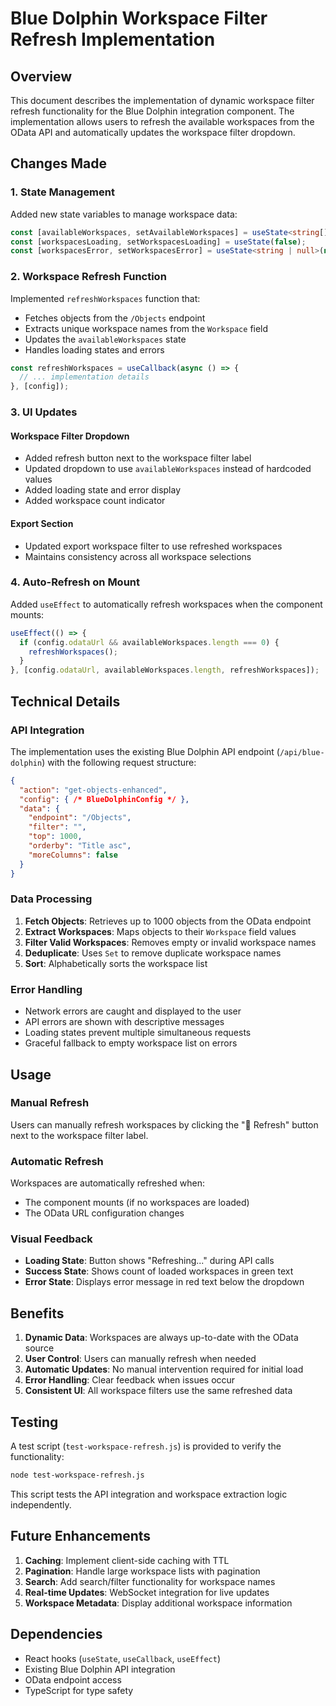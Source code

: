 # Blue Dolphin Workspace Filter Refresh Implementation

## Overview

This document describes the implementation of dynamic workspace filter refresh functionality for the Blue Dolphin integration component. The implementation allows users to refresh the available workspaces from the OData API and automatically updates the workspace filter dropdown.

## Changes Made

### 1. State Management

Added new state variables to manage workspace data:

```typescript
const [availableWorkspaces, setAvailableWorkspaces] = useState<string[]>([]);
const [workspacesLoading, setWorkspacesLoading] = useState(false);
const [workspacesError, setWorkspacesError] = useState<string | null>(null);
```

### 2. Workspace Refresh Function

Implemented `refreshWorkspaces` function that:

- Fetches objects from the `/Objects` endpoint
- Extracts unique workspace names from the `Workspace` field
- Updates the `availableWorkspaces` state
- Handles loading states and errors

```typescript
const refreshWorkspaces = useCallback(async () => {
  // ... implementation details
}, [config]);
```

### 3. UI Updates

#### Workspace Filter Dropdown
- Added refresh button next to the workspace filter label
- Updated dropdown to use `availableWorkspaces` instead of hardcoded values
- Added loading state and error display
- Added workspace count indicator

#### Export Section
- Updated export workspace filter to use refreshed workspaces
- Maintains consistency across all workspace selections

### 4. Auto-Refresh on Mount

Added `useEffect` to automatically refresh workspaces when the component mounts:

```typescript
useEffect(() => {
  if (config.odataUrl && availableWorkspaces.length === 0) {
    refreshWorkspaces();
  }
}, [config.odataUrl, availableWorkspaces.length, refreshWorkspaces]);
```

## Technical Details

### API Integration

The implementation uses the existing Blue Dolphin API endpoint (`/api/blue-dolphin`) with the following request structure:

```json
{
  "action": "get-objects-enhanced",
  "config": { /* BlueDolphinConfig */ },
  "data": {
    "endpoint": "/Objects",
    "filter": "",
    "top": 1000,
    "orderby": "Title asc",
    "moreColumns": false
  }
}
```

### Data Processing

1. **Fetch Objects**: Retrieves up to 1000 objects from the OData endpoint
2. **Extract Workspaces**: Maps objects to their `Workspace` field values
3. **Filter Valid Workspaces**: Removes empty or invalid workspace names
4. **Deduplicate**: Uses `Set` to remove duplicate workspace names
5. **Sort**: Alphabetically sorts the workspace list

### Error Handling

- Network errors are caught and displayed to the user
- API errors are shown with descriptive messages
- Loading states prevent multiple simultaneous requests
- Graceful fallback to empty workspace list on errors

## Usage

### Manual Refresh

Users can manually refresh workspaces by clicking the "🔄 Refresh" button next to the workspace filter label.

### Automatic Refresh

Workspaces are automatically refreshed when:
- The component mounts (if no workspaces are loaded)
- The OData URL configuration changes

### Visual Feedback

- **Loading State**: Button shows "Refreshing..." during API calls
- **Success State**: Shows count of loaded workspaces in green text
- **Error State**: Displays error message in red text below the dropdown

## Benefits

1. **Dynamic Data**: Workspaces are always up-to-date with the OData source
2. **User Control**: Users can manually refresh when needed
3. **Automatic Updates**: No manual intervention required for initial load
4. **Error Handling**: Clear feedback when issues occur
5. **Consistent UI**: All workspace filters use the same refreshed data

## Testing

A test script (`test-workspace-refresh.js`) is provided to verify the functionality:

```bash
node test-workspace-refresh.js
```

This script tests the API integration and workspace extraction logic independently.

## Future Enhancements

1. **Caching**: Implement client-side caching with TTL
2. **Pagination**: Handle large workspace lists with pagination
3. **Search**: Add search/filter functionality for workspace names
4. **Real-time Updates**: WebSocket integration for live updates
5. **Workspace Metadata**: Display additional workspace information

## Dependencies

- React hooks (`useState`, `useCallback`, `useEffect`)
- Existing Blue Dolphin API integration
- OData endpoint access
- TypeScript for type safety
